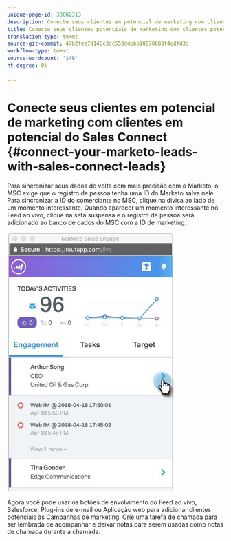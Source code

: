 ```yaml
---
unique-page-id: 30082313
description: Conecte seus clientes em potencial de marketing com clientes em potencial do Connect - Documentos do Marketing - Documentação do produto
title: Conecte seus clientes potenciais de marketing com clientes potenciais do Connect
translation-type: tm+mt
source-git-commit: 47b2fee7d146c3dc558d4bbb10070683f4cdfd3d
workflow-type: tm+mt
source-wordcount: '149'
ht-degree: 0%

---
```



# Conecte seus clientes em potencial de marketing com clientes em potencial do Sales Connect {#connect-your-marketo-leads-with-sales-connect-leads}

Para sincronizar seus dados de volta com mais precisão com o Marketo, o MSC exige que o registro de pessoa tenha uma ID do Marketo salva nele. Para sincronizar a ID do comerciante no MSC, clique na divisa ao lado de um momento interessante. Quando aparecer um momento interessante no Feed ao vivo, clique na seta suspensa e o registro de pessoa será adicionado ao banco de dados do MSC com a ID de marketing.

![](assets/engagement.png)

Agora você pode usar os botões de envolvimento do Feed ao vivo, Salesforce, Plug-ins de e-mail ou Aplicação web para adicionar clientes potenciais às Campanhas de marketing. Crie uma tarefa de chamada para ser lembrada de acompanhar e deixar notas para serem usadas como notas de chamada durante a chamada.
